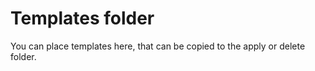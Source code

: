 # Templates folder

You can place templates here, that can be copied to the apply or delete folder.
